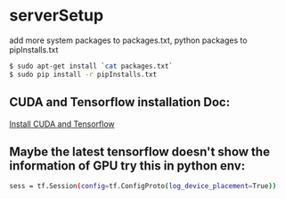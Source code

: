 # serverSetup
add more system packages to packages.txt, python packages to pipInstalls.txt
```bash
$ sudo apt-get install `cat packages.txt`
$ sudo pip install -r pipInstalls.txt
```
## CUDA and Tensorflow installation Doc:
[Install CUDA and Tensorflow](https://github.com/donnydcy/serverSetup/blob/master/InstallingCUDA8Tensorflow1_0inUbuntu16_04.md)

## Maybe the latest tensorflow doesn't show the information of GPU try this in python env:
```sh
sess = tf.Session(config=tf.ConfigProto(log_device_placement=True))
```
